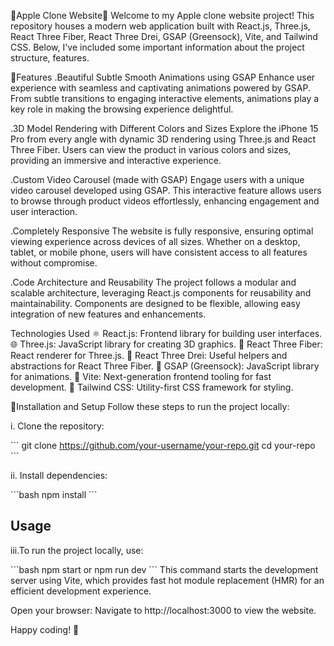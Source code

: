 🍏Apple Clone Website🍏
Welcome to my Apple clone website project! This repository houses a modern web application built with React.js, Three.js, React Three Fiber, React Three Drei, GSAP (Greensock), Vite, and Tailwind CSS. Below, I've included some important information about the project structure, features.

🌈Features
.Beautiful Subtle Smooth Animations using GSAP
Enhance user experience with seamless and captivating animations powered by GSAP. From subtle transitions to engaging interactive elements, animations play a key role in making the browsing experience delightful.

.3D Model Rendering with Different Colors and Sizes
Explore the iPhone 15 Pro from every angle with dynamic 3D rendering using Three.js and React Three Fiber. Users can view the product in various colors and sizes, providing an immersive and interactive experience.

.Custom Video Carousel (made with GSAP)
Engage users with a unique video carousel developed using GSAP. This interactive feature allows users to browse through product videos effortlessly, enhancing engagement and user interaction.

.Completely Responsive
The website is fully responsive, ensuring optimal viewing experience across devices of all sizes. Whether on a desktop, tablet, or mobile phone, users will have consistent access to all features without compromise.

.Code Architecture and Reusability
The project follows a modular and scalable architecture, leveraging React.js components for reusability and maintainability. Components are designed to be flexible, allowing easy integration of new features and enhancements.

Technologies Used
⚛️ React.js: Frontend library for building user interfaces.
🌐 Three.js: JavaScript library for creating 3D graphics.
🔶 React Three Fiber: React renderer for Three.js.
🔧 React Three Drei: Useful helpers and abstractions for React Three Fiber.
🌈 GSAP (Greensock): JavaScript library for animations.
🚀 Vite: Next-generation frontend tooling for fast development.
🎨 Tailwind CSS: Utility-first CSS framework for styling.

🔧Installation and Setup
Follow these steps to run the project locally:

i. Clone the repository:

   \```
   git clone https://github.com/your-username/your-repo.git
   cd your-repo
   \```

ii. Install dependencies:

   \```bash
   npm install
   \```

## Usage

iii.To run the project locally, use:

   \```bash
   npm start or npm run dev 
   \```
This command starts the development server using Vite, which provides fast hot module replacement (HMR) for an efficient development experience.

Open your browser:
Navigate to http://localhost:3000 to view the website.

Happy coding! 🍏


